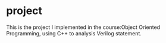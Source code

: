 # project
This is the project I implemented in the course:Object Oriented Programming, using C++ to analysis Verilog statement.
